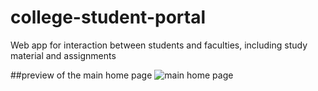 # college-student-portal
Web app for interaction between students and faculties, including study material and assignments 

##preview of the main home page
![main home page](https://user-images.githubusercontent.com/45829819/115728912-8cf79f80-a3a2-11eb-95ba-1c1f1078471c.PNG)
